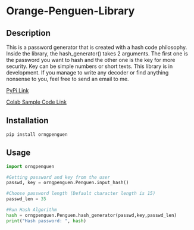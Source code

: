 # Orange-Penguen-Library
## Description
This is a password generator that is created with a hash code philosophy. Inside the library, the hash_generator() takes 2 arguments. The first one is the password you want to hash and the other one is the key for more security. Key can be simple numbers or short texts. This library is in development. If you manage to write any decoder or find anything nonsense to you, feel free to send an email to me.


[PyPi Link](https://pypi.org/project/orngpenguen/0.0.1/)

[Colab Sample Code Link](https://colab.research.google.com/drive/1jp1WzqbyfbCaPbfvQ5audFYaaclXD_nr#scrollTo=umhSxjZlAG_r)

## Installation
```
pip install orngpenguen
```

## Usage
```python
import orngpenguen

#Getting password and key from the user
passwd, key = orngpenguen.Penguen.input_hash()  

#Choose password length (Default character length is 15)
passwd_len = 35

#Run Hash Algorithm
hash = orngpenguen.Penguen.hash_generator(passwd,key,passwd_len)
print("Hash password: ", hash)

```


